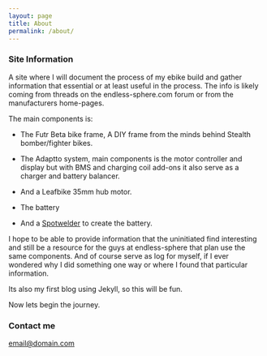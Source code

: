 ```yaml
---
layout: page
title: About
permalink: /about/
---
```


### Site Information

A site where I will document the process of my ebike build and gather information that essential or at least useful in the process. The info is likely coming from threads on the endless-sphere.com forum or from the manufacturers home-pages.

The main components is:

* The Futr Beta bike frame, A DIY frame from the minds behind Stealth bomber/fighter bikes.
* The Adaptto system, main components is the motor controller and display but with BMS and charging coil add-ons it also serve as a charger and battery balancer.
* And a Leafbike 35mm hub motor.

* The battery

* And a [Spotwelder](/path) to create the battery.


I hope to be able to provide information that the uninitiated find interesting and still be a resource for the guys at endless-sphere that plan use the same components. And of course serve as log for myself, if I ever wondered why I did something one way or where I found that particular information.

Its also my first blog using Jekyll, so this will be fun.

Now lets begin the journey.

### Contact me

[email@domain.com](mailto:email@domain.com)
